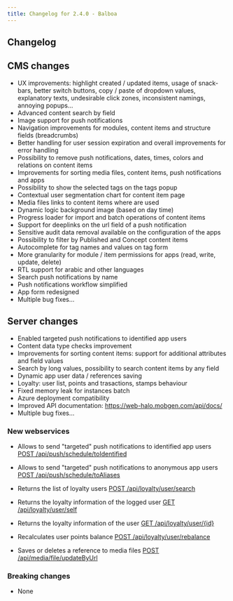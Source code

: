 ```yaml
---
title: Changelog for 2.4.0 - Balboa
---
```


## Changelog

## CMS changes
- UX improvements: highlight created / updated items, usage of snack-bars, better switch buttons, copy / paste of dropdown values, explanatory texts, undesirable click zones, inconsistent namings, annoying popups...
- Advanced content search by field
- Image support for push notifications
- Navigation improvements for modules, content items and structure fields (breadcrumbs)
- Better handling for user session expiration and overall improvements for error handling
- Possibility to remove push notifications, dates, times, colors and relations on content items
- Improvements for sorting media files, content items, push notifications and apps
- Possibility to show the selected tags on the tags popup
- Contextual user segmentation chart for content item page
- Media files links to content items where are used
- Dynamic logic background image (based on day time)
- Progress loader for import and batch operations of content items
- Support for deeplinks on the url field of a push notification
- Sensitive audit data removal available on the configuration of the apps
- Possibility to filter by Published and Concept content items
- Autocomplete for tag names and values on tag form
- More granularity for module / item permissions for apps (read, write, update, delete)
- RTL support for arabic and other languages
- Search push notifications by name
- Push notifications workflow simplified
- App form redesigned
- Multiple bug fixes...

## Server changes
- Enabled targeted push notifications to identified app users
- Content data type checks improvement
- Improvements for sorting content items: support for additional attributes and field values
- Search by long values, possibility to search content items by any field
- Dynamic app user data / references saving
- Loyalty: user list, points and trasactions, stamps behaviour
- Fixed memory leak for instances batch
- Azure deployment compatibility
- Improved API documentation: https://web-halo.mobgen.com/api/docs/
- Multiple bug fixes...

### New webservices

- Allows to send "targeted" push notifications to identified app users
[POST /api/push/schedule/toIdentified](https://web-halo.mobgen.com/api/docs/)

- Allows to send "targeted" push notifications to anonymous app users
[POST /api/push/schedule/toAliases](https://web-halo.mobgen.com/api/docs/)

- Returns the list of loyalty users
[POST /api/loyalty/user/search](https://web-halo.mobgen.com/api/docs/)

- Returns the loyalty information of the logged user
[GET /api/loyalty/user/self](https://web-halo.mobgen.com/api/docs/)

- Returns the loyalty information of the user
[GET /api/loyalty/user/{id}](https://web-halo.mobgen.com/api/docs/)

- Recalculates user points balance
[POST /api/loyalty/user/rebalance](https://web-halo.mobgen.com/api/docs/)

- Saves or deletes a reference to media files
[POST /api/media/file/updateByUrl](https://web-halo.mobgen.com/api/docs/)

### Breaking changes

- None


